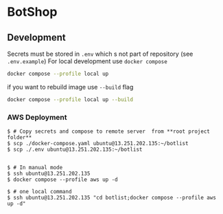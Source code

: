 # BotShop

## Development
Secrets must be stored in `.env`  which s  not part of repository (see `.env.example`)
For local development use `docker compose`
```bash
docker compose --profile local up
```

if you want to rebuild image use `--build` flag
```bash
docker compose --profile local up --build
```
### AWS Deployment
```shell
$ # Copy secrets and compose to remote server  from **root project folder**
$ scp ./docker-compose.yaml ubuntu@13.251.202.135:~/botlist
$ scp ./.env ubuntu@13.251.202.135:~/botlist 


$ # In manual mode
$ ssh ubuntu@13.251.202.135
$ docker compose --profile aws up -d

$ # one local command
$ ssh ubuntu@13.251.202.135 "cd botlist;docker compose --profile aws up -d"
```